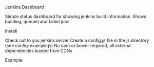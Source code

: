 Jenkins Dashboard

Simple status dashboard for showing jenkins build information.
Shows building, queued and failed jobs.

Install

Check out to you jenkins server
Create a config.js file in the js directory (see config-example.js)
No npm or bower required, all external dependencies loaded from CDNs

Example
